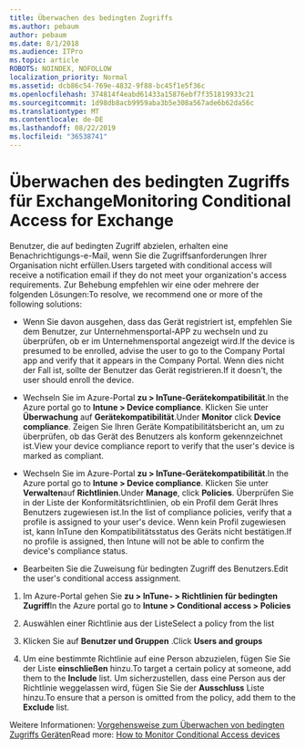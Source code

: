 ```yaml
---
title: Überwachen des bedingten Zugriffs
ms.author: pebaum
author: pebaum
ms.date: 8/1/2018
ms.audience: ITPro
ms.topic: article
ROBOTS: NOINDEX, NOFOLLOW
localization_priority: Normal
ms.assetid: dcb86c54-769e-4832-9f88-bc45f1e5f36c
ms.openlocfilehash: 374814f4eabd61433a15876ebf7f351819933c21
ms.sourcegitcommit: 1d98db8acb9959aba3b5e308a567ade6b62da56c
ms.translationtype: MT
ms.contentlocale: de-DE
ms.lasthandoff: 08/22/2019
ms.locfileid: "36538741"
---
```

# <a name="monitoring-conditional-access-for-exchange"></a><span data-ttu-id="4780c-102">Überwachen des bedingten Zugriffs für Exchange</span><span class="sxs-lookup"><span data-stu-id="4780c-102">Monitoring Conditional Access for Exchange</span></span>

<span data-ttu-id="4780c-103">Benutzer, die auf bedingten Zugriff abzielen, erhalten eine Benachrichtigungs-e-Mail, wenn Sie die Zugriffsanforderungen Ihrer Organisation nicht erfüllen.</span><span class="sxs-lookup"><span data-stu-id="4780c-103">Users targeted with conditional access will receive a notification email if they do not meet your organization's access requirements.</span></span> <span data-ttu-id="4780c-104">Zur Behebung empfehlen wir eine oder mehrere der folgenden Lösungen:</span><span class="sxs-lookup"><span data-stu-id="4780c-104">To resolve, we recommend one or more of the following solutions:</span></span>
  
- <span data-ttu-id="4780c-105">Wenn Sie davon ausgehen, dass das Gerät registriert ist, empfehlen Sie dem Benutzer, zur Unternehmensportal-APP zu wechseln und zu überprüfen, ob er im Unternehmensportal angezeigt wird.</span><span class="sxs-lookup"><span data-stu-id="4780c-105">If the device is presumed to be enrolled, advise the user to go to the Company Portal app and verify that it appears in the Company Portal.</span></span> <span data-ttu-id="4780c-106">Wenn dies nicht der Fall ist, sollte der Benutzer das Gerät registrieren.</span><span class="sxs-lookup"><span data-stu-id="4780c-106">If it doesn't, the user should enroll the device.</span></span>
    
- <span data-ttu-id="4780c-107">Wechseln Sie im Azure-Portal **zu \> InTune-Gerätekompatibilität**.</span><span class="sxs-lookup"><span data-stu-id="4780c-107">In the Azure portal go to **Intune \> Device compliance**.</span></span> <span data-ttu-id="4780c-108">Klicken Sie unter **Überwachung** auf **Gerätekompatibilität**.</span><span class="sxs-lookup"><span data-stu-id="4780c-108">Under **Monitor** click **Device compliance**.</span></span> <span data-ttu-id="4780c-109">Zeigen Sie Ihren Geräte Kompatibilitätsbericht an, um zu überprüfen, ob das Gerät des Benutzers als konform gekennzeichnet ist.</span><span class="sxs-lookup"><span data-stu-id="4780c-109">View your device compliance report to verify that the user's device is marked as compliant.</span></span> 
    
- <span data-ttu-id="4780c-110">Wechseln Sie im Azure-Portal **zu \> InTune-Gerätekompatibilität**.</span><span class="sxs-lookup"><span data-stu-id="4780c-110">In the Azure portal go to **Intune \> Device compliance**.</span></span> <span data-ttu-id="4780c-111">Klicken Sie unter **Verwalten**auf **Richtlinien**.</span><span class="sxs-lookup"><span data-stu-id="4780c-111">Under **Manage**, click **Policies**.</span></span> <span data-ttu-id="4780c-112">Überprüfen Sie in der Liste der Konformitätsrichtlinien, ob ein Profil dem Gerät Ihres Benutzers zugewiesen ist.</span><span class="sxs-lookup"><span data-stu-id="4780c-112">In the list of compliance policies, verify that a profile is assigned to your user's device.</span></span> <span data-ttu-id="4780c-113">Wenn kein Profil zugewiesen ist, kann InTune den Kompatibilitätsstatus des Geräts nicht bestätigen.</span><span class="sxs-lookup"><span data-stu-id="4780c-113">If no profile is assigned, then Intune will not be able to confirm the device's compliance status.</span></span> 
    
- <span data-ttu-id="4780c-114">Bearbeiten Sie die Zuweisung für bedingten Zugriff des Benutzers.</span><span class="sxs-lookup"><span data-stu-id="4780c-114">Edit the user's conditional access assignment.</span></span>
    
1. <span data-ttu-id="4780c-115">Im Azure-Portal gehen Sie **zu \> InTune- \> Richtlinien für bedingten Zugriff**</span><span class="sxs-lookup"><span data-stu-id="4780c-115">In the Azure portal go to **Intune \> Conditional access \> Policies**</span></span>
    
2. <span data-ttu-id="4780c-116">Auswählen einer Richtlinie aus der Liste</span><span class="sxs-lookup"><span data-stu-id="4780c-116">Select a policy from the list</span></span>
    
3. <span data-ttu-id="4780c-117">Klicken Sie auf **Benutzer und Gruppen** .</span><span class="sxs-lookup"><span data-stu-id="4780c-117">Click **Users and groups**</span></span>
    
4. <span data-ttu-id="4780c-118">Um eine bestimmte Richtlinie auf eine Person abzuzielen, fügen Sie Sie der Liste **einschließen** hinzu.</span><span class="sxs-lookup"><span data-stu-id="4780c-118">To target a certain policy at someone, add them to the **Include** list.</span></span> <span data-ttu-id="4780c-119">Um sicherzustellen, dass eine Person aus der Richtlinie weggelassen wird, fügen Sie Sie der **Ausschluss** Liste hinzu.</span><span class="sxs-lookup"><span data-stu-id="4780c-119">To ensure that a person is omitted from the policy, add them to the **Exclude** list.</span></span> 
    
<span data-ttu-id="4780c-120">Weitere Informationen: [Vorgehensweise zum Überwachen von bedingten Zugriffs Geräten](https://docs.microsoft.com/intune/conditional-access-exchange-monitor)</span><span class="sxs-lookup"><span data-stu-id="4780c-120">Read more: [How to Monitor Conditional Access devices](https://docs.microsoft.com/intune/conditional-access-exchange-monitor)</span></span>
  


